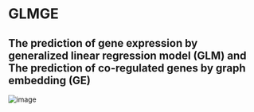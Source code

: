 # GLMGE
## The prediction of gene expression by generalized linear regression model (GLM) and The prediction of co-regulated genes by graph embedding (GE)
![image](https://github.com/Park-Sung-Joon/GLMGE/assets/52985953/acaa5f55-2b6e-41a4-b952-ec3a2cd60f45)
